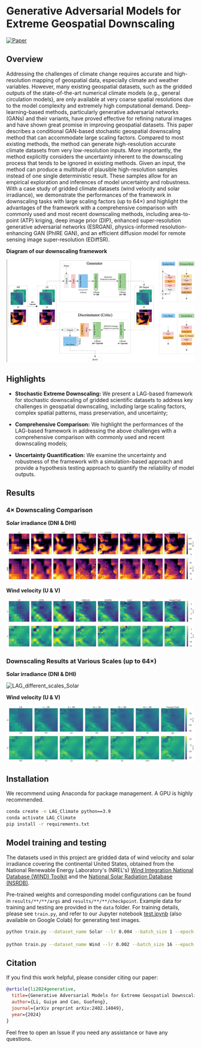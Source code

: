 # Generative Adversarial Models for Extreme Geospatial Downscaling

[![Paper](https://img.shields.io/badge/paper-arxiv.2402.14049-B31B1B.svg)](https://arxiv.org/abs/2402.14049)

## Overview

Addressing the challenges of climate change requires accurate and high-resolution mapping of geospatial data, especially climate and weather variables. However, many existing geospatial datasets, such as the gridded outputs of the state-of-the-art numerical climate models (e.g., general circulation models), are only available at very coarse spatial resolutions due to the model complexity and extremely high computational demand. Deep-learning-based methods, particularly generative adversarial networks (GANs) and their variants, have proved effective for refining natural images and have shown great promise in improving geospatial datasets. This paper describes a conditional GAN-based stochastic geospatial downscaling method that can accommodate large scaling factors. Compared to most existing methods, the method can generate high-resolution accurate climate datasets from very low-resolution inputs. More importantly, the method explicitly considers the uncertainty inherent to the downscaling process that tends to be ignored in existing methods. Given an input, the method can produce a multitude of plausible high-resolution samples instead of one single deterministic result. These samples allow for an empirical exploration and inferences of model uncertainty and robustness. With a case study of gridded climate datasets (wind velocity and solar irradiance), we demonstrate the performances of the framework in downscaling tasks with large scaling factors (up to $64\times$) and highlight the advantages of the framework with a comprehensive comparison with commonly used and most recent downscaling methods, including area-to-point (ATP) kriging, deep image prior (DIP), enhanced super-resolution generative adversarial networks (ESRGAN), physics-informed resolution-enhancing GAN (PhIRE GAN), and an efficient diffusion model for remote sensing image super-resolution (EDiffSR).

**Diagram of our downscaling framework**

![Overall Framework](results/assets/LAG_diagram.png)

## Highlights

- **Stochastic Extreme Downscaling:** We present a LAG-based framework for stochastic downscaling of gridded scientific datasets to address key challenges in geospatial downscaling, including large scaling factors, complex spatial patterns, mass preservation, and uncertainty;

- **Comprehensive Comparison:** We highlight the performances of the LAG-based framework in addressing the above challenges with a comprehensive comparison with commonly used and recent downscaling models;

- **Uncertainty Quantification:** We examine the uncertainty and robustness of the framework with a simulation-based approach and provide a hypothesis testing approach to quantify the reliability of model outputs.

## Results

### $4\times$ Downscaling Comparison

**Solar irradiance (DNI & DHI)**

![Comparisons_Solar_4X](results/assets/Comparisons_Solar_4X.png)

**Wind velocity (U & V)**

![Comparisons_Wind_4X](results/assets/Comparisons_Wind_4X.png)

### Downscaling Results at Various Scales (up to $64\times$)

**Solar irradiance (DNI & DHI)**

![LAG_different_scales_Solar](results/assets/LAG_different_scales_Solar.png)

**Wind velocity (U & V)**

![LAG_different_scales_Wind](results/assets/LAG_different_scales_Wind.png)

## Installation

We recommend using Anaconda for package management. A GPU is highly recommended.

```bash
conda create -n LAG_Climate python==3.9
conda activate LAG_Climate
pip install -r requirements.txt
```

## Model training and testing

The datasets used in this project are gridded data of wind velocity and solar irradiance covering the continental United States, obtained from the National Renewable Energy Laboratory's (NREL's) [Wind Integration National Database (WIND) Toolkit](https://www.nrel.gov/grid/wind-toolkit.html) and the [National Solar Radiation Database (NSRDB)](https://nsrdb.nrel.gov/).

Pre-trained weights and corresponding model configurations can be found in `results/**/**/args` and `results/**/**/checkpoint`. Example data for training and testing are provided in the `data` folder. For training details, please see `train.py`, and refer to our Jupyter notebook [test.ipynb](test.ipynb) (also available on Google Colab) for generating test images.

```bash
python train.py --dataset_name Solar --lr 0.004 --batch_size 1 --epoch 15,15 --report_step 140000 --expid Solar/Solar_bs1_epoch15_lr4e-3_64X --reset True

python train.py --dataset_name Wind --lr 0.002 --batch_size 16 --epoch 30,30 --report_step 7000 --expid Wind/Wind_bs16_epoch30_lr2e-3_64X --reset True
```

## Citation

If you find this work helpful, please consider citing our paper:

```bibtex
@article{li2024generative,
  title={Generative Adversarial Models for Extreme Geospatial Downscaling},
  author={Li, Guiye and Cao, Guofeng},
  journal={arXiv preprint arXiv:2402.14049},
  year={2024}
}
```

Feel free to open an Issue if you need any assistance or have any questions.